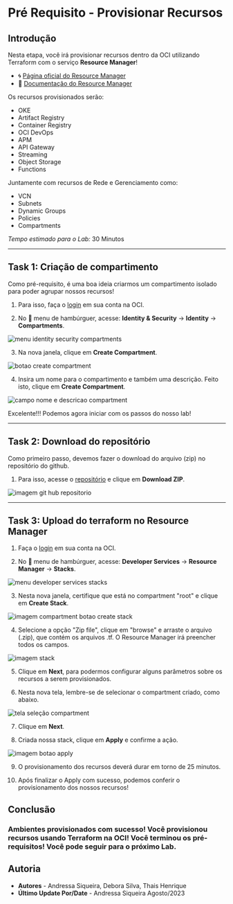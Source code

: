# Pré Requisito - Provisionar Recursos

## Introdução

Nesta etapa, você irá provisionar recursos dentro da OCI utilizando Terraform com o serviço **Resource Manager**!

- 🌀 [Página oficial do Resource Manager](https://www.oracle.com/br/devops/resource-manager/)
- 🧾 [Documentação do Resource Manager](https://docs.oracle.com/pt-br/iaas/Content/ResourceManager/home.htm)

Os recursos provisionados serão:

- OKE
- Artifact Registry
- Container Registry
- OCI DevOps
- APM
- API Gateway
- Streaming
- Object Storage
- Functions

Juntamente com recursos de Rede e Gerenciamento como:

- VCN
- Subnets
- Dynamic Groups
- Policies
- Compartments

*Tempo estimado para o Lab:* 30 Minutos
- - -

## Task 1: Criação de compartimento

Como pré-requisito, é uma boa ideia criarmos um compartimento isolado para poder agrupar nossos recursos!

1. Para isso, faça o [login](https://www.oracle.com/cloud/sign-in.html) em sua conta na OCI.

2. No 🍔 menu de hambúrguer, acesse: **Identity & Security** → **Identity** → **Compartments**.

![menu identity security compartments](./images/create-compartments-console.PNG)

3. Na nova janela, clique em **Create Compartment**.

![botao create compartment](./images/create-compartment-button.PNG)

4. Insira um nome para o compartimento e também uma descrição. Feito isto, clique em **Create Compartment**.

![campo nome e descricao compartment](./images/create-compartment-descrition.PNG)

Excelente!!! Podemos agora iniciar com os passos do nosso lab!

- - -

## Task 2: Download do repositório

Como primeiro passo, devemos fazer o download do arquivo (zip) no repositório do github.

 1. Para isso, acesse o [repositório](https://github.com/CeInnovationTeam/terraform-dev-ft) e clique em **Download ZIP**.


![imagem git hub repositorio](./images/github-repository.PNG)

- - -

## Task 3: Upload do terraform no Resource Manager

1. Faça o [login](https://www.oracle.com/cloud/sign-in.html) em sua conta na OCI.

2. No 🍔 menu de hambúrguer, acesse: **Developer Services** → **Resource Manager** → **Stacks**.

![menu developer services stacks](./images/resource-manager-console.PNG)

3. Nesta nova janela, certifique que está no compartment "root" e clique em **Create Stack**.

![imagem compartment botao create stack](./images/create-stack.PNG)

4. Selecione a opção "Zip file", clique em "browse" e arraste o arquivo (.zip), que contém os arquivos .tf. O Resource Manager irá preencher todos os campos.

![imagem stack ](./images/configure-stack-archive-zip.PNG)

5. Clique em **Next**, para podermos configurar alguns parâmetros sobre os recursos a serem provisionados.

6. Nesta nova tela, lembre-se de selecionar o compartment criado, como abaixo.

![tela seleção compartment](./images/configure-stack-compartment.PNG)

7. Clique em **Next**.

8. Criada nossa stack, clique em **Apply** e confirme a ação.

![imagem botao apply](./images/confirm-action-create-stack.PNG)

9. O provisionamento dos recursos deverá durar em torno de 25 minutos.

10. Após finalizar o Apply com sucesso, podemos conferir o provisionamento dos nossos recursos!

## Conclusão

### Ambientes provisionados com sucesso! Você provisionou recursos usando Terraform na OCI! Você terminou os pré-requisitos! Você pode seguir para o próximo Lab.

##  Autoria

- **Autores** - Andressa Siqueira, Debora Silva, Thais Henrique
- **Último Update Por/Date** - Andressa Siqueira Agosto/2023

